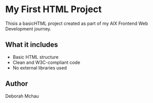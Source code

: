 # My First HTML Project
Thisis a basicHTML project created as part of my AlX Frontend Web Development journey.

## What it includes
   - Basic HTML structure
   - Clean and W3C-compliant code 
   - No external libraries used

## Author
Deborah Mchau
